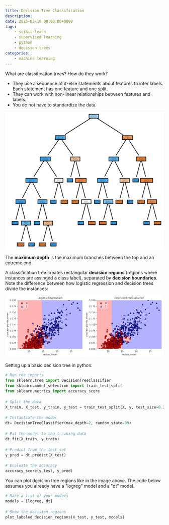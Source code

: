 ```yaml
---
title: Decision Tree Classification
description: 
date: 2025-02-10 00:00:00+0000
tags: 
    - scikit-learn
    - supervised learning
    - python
    - decision trees
categories:
    - machine learning
---
```


What are classification trees? How do they work? 
* They use a sequence of if-else statements about features to infer labels. Each statement has one feature and one split. 
* They can work with non-linear relationships between features and labels.
* You do not have to standardize the data.


![Visualization of a decision tree](decision_tree2.png)

The **maximum depth** is the maximum branches between the top and an extreme end. 

A classification tree creates rectangular **decision regions** (regions where instances are assinged a class label), separated by **decision boundaries**. Note the difference between how logistic regression and decision trees divide the instances: 

![Source: DataCamp](decision_regions.png)


Setting up a basic decision tree in python: 

```python
# Run the imports
from sklearn.tree import DecisionTreeClassifier
from sklearn.model_selection import train_test_split
from sklearn.metrics import accuracy_score

# Split the data
X_train, X_test, y_train, y_test = train_test_split(X, y, test_size=0.2, stratify=y, random_state=99)

# Instantiate the model
dt= DecisionTreeClassifier(max_depth=2, random_state=99)

# Fit the model to the training data
dt.fit(X_train, y_train)

# Predict from the test set
y_pred = dt.predict(X_test)

# Evaluate the accuracy
accuracy_score(y_test, y_pred)
```

You can plot decision tree regions like in the image above. The code below assumes you already have a "logreg" model and a "dt" model. 

```python
# Make a list of your models
models = [logreg, dt]

# Show the decision regions
plot_labeled_decision_regions(X_test, y_test, models)
```
